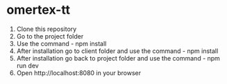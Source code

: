 # omertex-tt

1. Clone this repository
2. Go to the project folder
3. Use the command - npm install
4. After installation go to client folder and use the command - npm install
5. After installation go back to project folder and use the command - npm run dev
6. Open http://localhost:8080 in your browser
